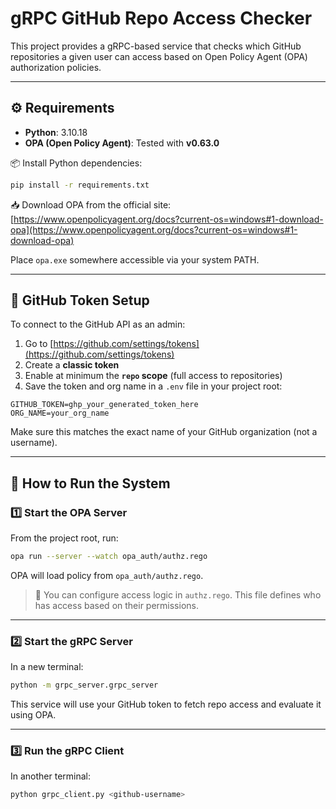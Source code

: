 # gRPC GitHub Repo Access Checker

This project provides a gRPC-based service that checks which GitHub repositories a given user can access based on Open Policy Agent (OPA) authorization policies.

---

## ⚙️ Requirements

- **Python**: 3.10.18
- **OPA (Open Policy Agent)**: Tested with **v0.63.0**

📦 Install Python dependencies:

```bash
pip install -r requirements.txt
```

📥 Download OPA from the official site:  
[https://www.openpolicyagent.org/docs?current-os=windows#1-download-opa](https://www.openpolicyagent.org/docs?current-os=windows#1-download-opa)

Place `opa.exe` somewhere accessible via your system PATH.

---

## 🔑 GitHub Token Setup

To connect to the GitHub API as an admin:

1. Go to [https://github.com/settings/tokens](https://github.com/settings/tokens)
2. Create a **classic token**
3. Enable at minimum the **`repo` scope** (full access to repositories)
4. Save the token and org name in a `.env` file in your project root:

```env
GITHUB_TOKEN=ghp_your_generated_token_here
ORG_NAME=your_org_name
```

Make sure this matches the exact name of your GitHub organization (not a username).

---

## 🚀 How to Run the System

### 1️⃣ Start the OPA Server

From the project root, run:

```bash
opa run --server --watch opa_auth/authz.rego
```

OPA will load policy from `opa_auth/authz.rego`.

> 🔧 You can configure access logic in `authz.rego`. This file defines who has access based on their permissions.

---

### 2️⃣ Start the gRPC Server

In a new terminal:

```bash
python -m grpc_server.grpc_server
```

This service will use your GitHub token to fetch repo access and evaluate it using OPA.

---

### 3️⃣ Run the gRPC Client

In another terminal:

```bash
python grpc_client.py <github-username>
```
